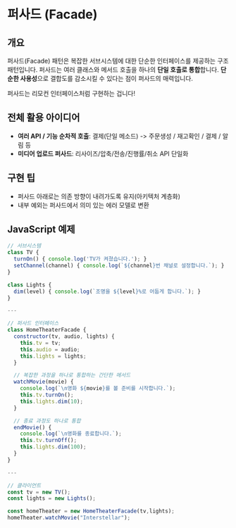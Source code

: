 # 퍼사드 (Facade)

## 개요

퍼사드(Facade) 패턴은 복잡한 서브시스템에 대한 단순한 인터페이스를 제공하는 구조 패턴입니다. 퍼사드는 여러 클래스와 메서드 호출을 하나의 **단일 호출로 통합**합니다. **단순한 사용성**으로 결합도를 감소시킬 수 있다는 점이 퍼사드의 매력입니다.

퍼사드는 리모컨 인터페이스처럼 구현하는 겁니다!

## 전체 활용 아이디어

- **여러 API / 기능 순차적 호출**: 결제(단일 메소드) -> 주문생성 / 재고확인 / 결제 / 알림 등
- **미디어 업로드 퍼사드**: 리사이즈/압축/전송/진행률/취소 API 단일화

## 구현 팁

- 퍼사드 아래로는 의존 방향이 내려가도록 유지(아키텍처 계층화)
- 내부 예외는 퍼사드에서 의미 있는 에러 모델로 변환

## JavaScript 예제

```javascript
// 서브시스템
class TV {
  turnOn() { console.log('TV가 켜졌습니다.'); }
  setChannel(channel) { console.log(`${channel}번 채널로 설정합니다.`); }
}

class Lights {
  dim(level) { console.log(`조명을 ${level}%로 어둡게 합니다.`); }
}

---

// 퍼사드 인터페이스
class HomeTheaterFacade {
  constructor(tv, audio, lights) {
    this.tv = tv;
    this.audio = audio;
    this.lights = lights;
  }

  // 복잡한 과정을 하나로 통합하는 간단한 메서드
  watchMovie(movie) {
    console.log(`\n영화 ${movie}를 볼 준비를 시작합니다.`);
    this.tv.turnOn();
    this.lights.dim(10);
  }

  // 종료 과정도 하나로 통합
  endMovie() {
    console.log(`\n영화를 종료합니다.`);
    this.tv.turnOff();
    this.lights.dim(100);
  }
}

---

// 클라이언트
const tv = new TV();
const lights = new Lights();

const homeTheater = new HomeTheaterFacade(tv,lights);
homeTheater.watchMovie("Interstellar");

```
